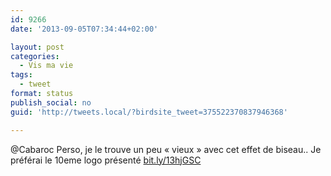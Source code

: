 ```yaml
---
id: 9266
date: '2013-09-05T07:34:44+02:00'

layout: post
categories:
  - Vis ma vie
tags:
  - tweet
format: status
publish_social: no
guid: 'http://tweets.local/?birdsite_tweet=375522370837946368'

---
```


@Cabaroc Perso, je le trouve un peu « vieux » avec cet effet de biseau.. Je préférai le 10eme logo présenté [bit.ly/13hjGSC](http://bit.ly/13hjGSC)